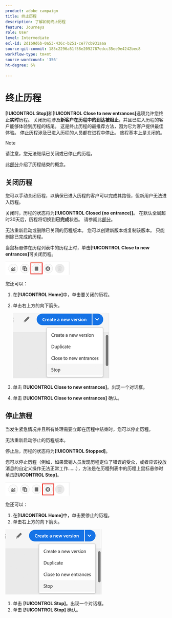 ```yaml
---
product: adobe campaign
title: 终止历程
description: 了解如何终止历程
feature: Journeys
role: User
level: Intermediate
exl-id: 2d1b9d6b-0a53-436c-b251-ce77cb931aaa
source-git-commit: 185c2296a51f58e2092787edcc35ee9e4242bec8
workflow-type: tm+mt
source-wordcount: '356'
ht-degree: 6%

---
```


# 终止历程

**[!UICONTROL Stop]**&#x200B;和&#x200B;**[!UICONTROL Close to new entrances]**&#x200B;选项允许您终止&#x200B;**实时**&#x200B;历程。 关闭历程涉及&#x200B;**新客户在历程中的到达被阻止**，并且已进入历程的客户能够体验到历程的结尾。 这是终止历程的最推荐方法，因为它为客户提供最佳体验。 停止历程涉及已进入历程的人员都在进程中停止。 旅程基本上是关闭的。

>[!NOTE]
>
>请注意，您无法继续已关闭或已停止的历程。
>
>此[部分](../building-journeys/journey.md#ending_a_journey)介绍了历程结束的概念。

## 关闭历程

您可以手动关闭历程，以确保已进入历程的客户可以完成其路径，但新用户无法进入历程。

关闭时，历程的状态将为&#x200B;**[!UICONTROL Closed (no entrance)]**。 在默认全局超时30天后，历程将切换到&#x200B;**已完成**&#x200B;状态。 请参阅此[部分](../building-journeys/changing-properties.md#entrance)。

无法重新启动或删除已关闭的历程版本。 您可以创建新版本或复制该版本。 只能删除已完成的历程。

当鼠标悬停在历程列表中的历程上时，单击&#x200B;**[!UICONTROL Close to new entrances]**&#x200B;可关闭历程。

![](../assets/do-not-localize/journey-finish-quick-action.png)

您还可以：

1. 在&#x200B;**[!UICONTROL Home]**&#x200B;中，单击要关闭的历程。
1. 单击右上方的向下箭头。

   ![](../assets/finish_drop_down_list.png)

1. 单击 **[!UICONTROL Close to new entrances]**。出现一个对话框。
1. 单击 **[!UICONTROL Close to new entrances]** 确认。

## 停止旅程

当发生紧急情况并且所有处理需要立即在历程中结束时，您可以停止历程。

无法重新启动停止的历程版本。

停止后，历程的状态将为&#x200B;**[!UICONTROL Stopped]**。

您可以停止历程（例如，如果营销人员发现历程定位了错误的受众，或者应该投放消息的自定义操作无法正常工作……），方法是在历程列表中的历程上鼠标悬停时单击&#x200B;**[!UICONTROL Stop]**。

![](../assets/do-not-localize/journey-stop-quick-action.png)

您还可以：

1. 在&#x200B;**[!UICONTROL Home]**&#x200B;中，单击要停止的历程。
1. 单击右上方的向下箭头。

![](../assets/finish_drop_down_list.png)

1. 单击 **[!UICONTROL Stop]**。出现一个对话框。
1. 单击 **[!UICONTROL Stop]** 确认。
